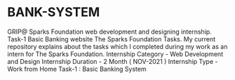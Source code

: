 # BANK-SYSTEM
GRIP@ Sparks Foundation web development and designing internship. Task-1 Basic Banking website The Sparks Foundation Tasks. My current repository explains about the tasks which I completed during my work as an intern for The Sparks Foundation. Internship Category - Web Development and Design Internship Duration - 2 Month ( NOV-2021 ) Internship Type - Work from Home Task-1 : Basic Banking System

